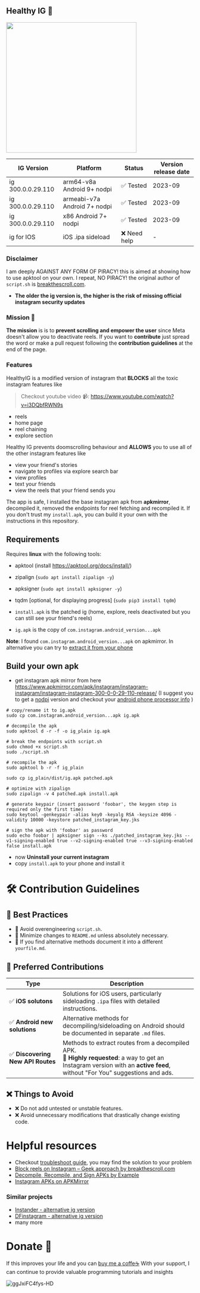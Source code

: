 ## Healthy IG 🌿

<img src="https://github.com/user-attachments/assets/c2b2658c-6cca-4100-bbfb-eba8ffd53ec2" width="350" />

| IG Version | Platform | Status | Version release date |
|------------|----------|--------|--------|
| ig 300.0.0.29.110 | arm64-v8a Android 9+ nodpi | ✅ Tested | 2023-09 |
| ig 300.0.0.29.110 | armeabi-v7a Android 7+ nodpi | ✅ Tested | 2023-09 |
| ig 300.0.0.29.110 | x86 Android 7+ nodpi | ✅ Tested | 2023-09 |
| ig for IOS | iOS .ipa sideload | ❌ Need help | - |

### Disclaimer 
I am deeply AGAINST ANY FORM OF PIRACY!
this is aimed at showing how to use apktool on your own.
I repeat, NO PIRACY!
the original author of `script.sh` is [breakthescroll.com](https://breakthescroll.com/).

- **The older the ig version is, the higher is the risk of missing official instagram security updates**
### Mission 🌿
**The mission** is is to **prevent scrolling and empower the user** since Meta doesn't allow you to deactivate reels.
If you want to **contribute** just spread the word or make a pull request following the **contribution guidelines** at the end of the page.
### Features

HealthyIG is a modified version of instagram that **BLOCKS** all the toxic instagram features like
> Checkout youtube video 📹: https://www.youtube.com/watch?v=i3DQbfRWN9s

- reels
- home page
- reel chaining 
- explore section

Healthy IG prevents doomscrolling behaviour and **ALLOWS** you to use all of the other
instagram features like

- view your friend's stories
- navigate to profiles via explore search bar
- view profiles
- text your friends
- view the reels that your friend sends you

The app is safe, I installed the base instagram apk from **apkmirror**, decompiled it, removed the endpoints
for reel fetching and recompiled it. If you don't trust my `install.apk`, you can build it your own with the instructions in this repository.

## Requirements
Requires **linux** with the following tools:

- apktool (install https://apktool.org/docs/install/)
- zipalign (`sudo apt install zipalign -y`)
- apksigner (`sudo apt install apksigner -y`)
- tqdm [optional, for displaying progress] (`sudo pip3 install tqdm`)

- `install.apk` is the patched ig (home, explore, reels deactivated but you can still see your friend's reels)
- `ig.apk` is the copy of `com.instagram.android_version...apk`

**Note**: I found `com.instagram.android_version...apk` on apkmirror. In alternative you can try to [extract it from your phone](https://breakthescroll.com/block-reels-instagram/)

## Build your own apk
- get instagram apk mirror from here https://www.apkmirror.com/apk/instagram/instagram-instagram/instagram-instagram-300-0-0-29-110-release/ (I suggest you to get a [nodpi](https://www.reddit.com/r/AndroidQuestions/comments/3tjtdg/whats_the_difference_between_downloading_a_nodpi/?rdt=33617) version and checkout your [android phone processor info](https://www.droidviews.com/check-android-phones-processor/) )

```
# copy/rename it to ig.apk
sudo cp com.instagram.android_version...apk ig.apk

# decompile the apk
sudo apktool d -r -f -o ig_plain ig.apk

# break the endpoints with script.sh
sudo chmod +x script.sh
sudo ./script.sh

# recompile the apk
sudo apktool b -r -f ig_plain

sudo cp ig_plain/dist/ig.apk patched.apk

# optimize with zipalign
sudo zipalign -v 4 patched.apk install.apk

# generate keypair (insert password 'foobar', the keygen step is required only the first time)
sudo keytool -genkeypair -alias key0 -keyalg RSA -keysize 4096 -validity 10000 -keystore patched_instagram_key.jks

# sign the apk with 'foobar' as password
sudo echo foobar | apksigner sign --ks ./patched_instagram_key.jks --v1-signing-enabled true --v2-signing-enabled true --v3-signing-enabled false install.apk
```
- now **Uninstall your current instagram**
- copy `install.apk` to your phone and install it

# 🛠️ Contribution Guidelines

## 🚀 Best Practices
- 🔹 Avoid overengineering `script.sh`.
- 🔹 Minimize changes to `README.md` unless absolutely necessary.
- 🔹 If you find alternative methods document it into a different `yourfile.md`.
## 🎯 Preferred Contributions
| Type | Description |
|------|------------|
| ✅ **iOS solutons** | Solutions for iOS users, particularly sideloading `.ipa` files with detailed instructions. |
| ✅ **Android new solutions** | Alternative methods for decompiling/sideloading on Android should be documented in separate `.md` files. |
| ✅ **Discovering New API Routes** | Methods to extract routes from a decompiled APK.<br>📌 **Highly requested**: a way to get an Instagram version with an **active feed**, without "For You" suggestions and ads. |

## ❌ Things to Avoid
- ❌ Do not add untested or unstable features.
- ❌ Avoid unnecessary modifications that drastically change existing code.

# Helpful resources
* Checkout [troubleshoot guide](TROUBLESHOOT.md), you may find the solution to your problem 
* [Block reels on Instagram – Geek approach by breakthescroll.com](https://breakthescroll.com/block-reels-instagram/)
* [Decompile, Recompile, and Sign APKs by Example](https://umatechnology.org/decompile-recompile-and-sign-apks-by-example/)
* [Instagram APKs on APKMirror](https://www.apkmirror.com/apk/instagram/)
### Similar projects
* [Instander - alternative ig version](https://instandersapp.com/)
* [DFinstagram - alternative ig version](https://www.distractionfreeapps.com/)
* many more
# Donate 🎁
If this improves your life and you can [buy me a coffe☕](https://buymeacoffee.com/servizibon0) With your support, I can continue to provide valuable programming tutorials and insights

![ggJxiFC4fys-HD](https://github.com/user-attachments/assets/0ff89cc0-c1f8-4356-a0bc-23d594b99df2)

